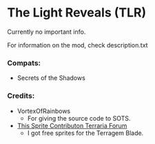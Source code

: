 # The Light Reveals (TLR)
Currently no important info.

For information on the mod, check description.txt

### Compats:
- Secrets of the Shadows
### Credits:
- VortexOfRainbows
    - For giving the source code to SOTS.
- [This Sprite Contributon Terraria Forum](https://forums.terraria.org/index.php?threads/public-sprite-house-a-place-that-has-public-sprites-and-where-people-can-request-and-make.43701/)
    - I got free sprites for the Terragem Blade.